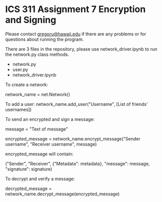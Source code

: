 # ICS 311 Assignment 7 Encryption and Signing

Please contact gregoru@hawaii.edu if there are any problems or for questions about running the program.

There are 3 files in the repository, please use network_driver.ipynb to run the network.py class methods.
* network.py
* user.py
* network_driver.ipynb

To create a network:

network_name = net.Network()

To add a user:
network_name.add_user("Username", [List of friends' usernames])


To send an encrypted and sign a message:

message = "Text of message"

encrypted_message = network_name.encrypt_message("Sender username", "Receiver username", message)


encrypted_message will contain:

("Sender", "Receiver", {"Metadata": metadata}, "message": message, "signature": signature)


To decrypt and verify a message:

decrypted_message = network_name.decrypt_message(encrypted_message)
